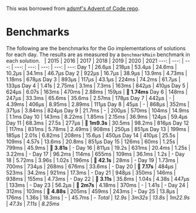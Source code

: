 This was borrowed from [adsmf's Advent of Code repo](https://github.com/adsmf/adventofcode/tree/master/benchmarks).

# Benchmarks
The following are the benchmarks for the Go implementations of solutions for each day. The results are as measured by a `BenchmarkMain` benchmark in each solution.
 &nbsp;  | 2015 | 2016 | 2017 | 2018 | 2019 | 2020 | 2021
 ---:  | ---:  | ---:  | ---:  | ---:  | ---:  | ---:  | ---: 
Day 1 | 26.6µs | 218µs | 53.4µs | 24.6ms | 10.2µs | 34.1ms | 46.7µs
Day 2 | 922µs | 16.7µs | 38.9µs | 13.9ms | 4.73ms | 1.18ms | 678µs
Day 3 | 893µs | 117µs | 43.1µs | 224ms | 74.2ms | 61.7µs | 133µs
Day 4 | 1.41s | 2.75ms | 3.1ms | 7.3ms | 163ms | 842µs | 410µs
Day 5 | 624µs | 6.07s | 163ms | 470ms | 2.88ms | 159µs | **🔴 1.74ms**
Day 6 | 148ms | 247µs | 33.3ms | 65.6ms | 35.6ms | 2.57ms | 178µs
Day 7 | 442µs | - | 4.39ms | 406µs | 8.95ms | 2.89ms | 111µs
Day 8 | 45µs | - | 868µs | 352ms | 371µs | 3.84ms | 824µs
Day 9 | 21.7ms | - | 200µs | 570ms | 104ms | 14.9ms | 1.1ms
Day 10 | 143ms | 8.22ms | 1.85ms | 2.15ms | 36.9ms | 124µs | 59.4µs
Day 11 | 68.3ms | 27.5s | 277µs | **🔴 1m9.3s** | 30.5ms | 98.2ms | 816µs
Day 12 | 117ms | 831ms | 5.78ms | 2.49ms | 908ms | 250µs | 851µs
Day 13 | 199ms | 185µs | 2.01s | 6.82ms | 208ms | 15.6µs | 450µs
Day 14 | 410µs | 25.5s | 109ms | 4.57s | 13.6ms | 20.8ms | 851µs
Day 15 | 126ms | 60ms | 1.25s | 799ms | 45.9ms | **🔴 3.81s** | -
Day 16 | 811µs | 19.2s | 631ms | 20.4ms | 1.25s | 3.22ms | -
Day 17 | 96.2ms | 114ms | 655ms | 109ms | 36.1ms | 1.2s | -
Day 18 | 5.72ms | 3.96s | 1.02s | 196ms | **🔴 42.1s** | 28ms | -
Day 19 | 1.73ms | 700ms | 734µs | 268ms | 676ms | 33.6ms | -
Day 20 | **🔴 7.17s** | 484µs | 523ms | 34.2ms | 921ms | 17.3ms | -
Day 21 | 948µs | 350ms | 146ms | 938ms | 155ms | 4.73ms | -
Day 22 | **🔴 3.11s** | 35.8ms | 1.04s | 4.38s | 447µs | 133ms | -
Day 23 | 56.2µs | **🔴 2m7s** | 4.18ms | 370ms | - | 1.41s | -
Day 24 | 312ms | 103ms | **🔴 4.88s** | 205ms | 459ms | 243ms | -
Day 25 | 13.8µs | 176ms | 1.36s | 18.3ms | - | 45.7ms | -
*Total* | *12.9s* | *3m32s* | *13.8s* | *1m22.9s* | *47.3s* | *7.11s* | *8.25ms*
